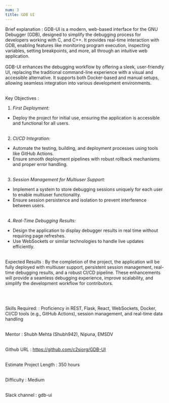 ```yaml
---
num: 3
title: GDB UI
---
```


Brief explanation 
: GDB-UI is a modern, web-based interface for the GNU Debugger (GDB), designed to simplify the debugging process for developers working with C, and C++. It provides real-time interaction with GDB, enabling features like monitoring program execution, inspecting variables, setting breakpoints, and more, all through an intuitive web application.
<br><br>
GDB-UI enhances the debugging workflow by offering a sleek, user-friendly UI, replacing the traditional command-line experience with a visual and accessible alternative. It supports both Docker-based and manual setups, allowing seamless integration into various development environments.
<br><br>

Key Objectives
: 

1. *First Deployment:* 
* Deploy the project for initial use, ensuring the application is accessible and functional for all users.
<br><br>

2. *CI/CD Integration:*
* Automate the testing, building, and deployment processes using tools like GitHub Actions.
* Ensure smooth deployment pipelines with robust rollback mechanisms and proper error handling.
<br><br>

3. *Session Management for Multiuser Support:*
* Implement a system to store debugging sessions uniquely for each user to enable multiuser functionality.
* Ensure session persistence and isolation to prevent interference between users.
<br><br>

4. *Real-Time Debugging Results:*
* Design the application to display debugger results in real time without requiring page refreshes.
* Use WebSockets or similar technologies to handle live updates efficiently.
<br><br>


Expected Results
: By the completion of the project, the application will be fully deployed with multiuser support, persistent session management, real-time debugging results, and a robust CI/CD pipeline. These enhancements will provide a seamless debugging experience, improve scalability, and simplify the development workflow for contributors.
<!-- : -- By the end of the project, the following outcomes are anticipated: -->
<br><br>

Skills Required:
: Proficiency in REST, Flask, React, WebSockets, Docker, CI/CD tools (e.g., GitHub Actions), session management, and real-time data handling
<br><br>

Mentor
: Shubh Mehta (Shubh942), Nipuna, EMSDV
<br><br>

Github URL
: <https://github.com/c2siorg/GDB-UI>
<br><br>

Estimate Project Length
: 350 hours
<br><br>

Difficulty
:  Medium
<br><br>

Slack channel
: gdb-ui
<br><br>